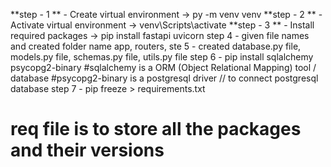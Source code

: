 **step - 1 ** - Create virtual environment -> py -m venv venv
**step - 2 ** - Activate virtual environment -> venv\Scripts\activate
**step - 3 ** - Install required packages -> pip install fastapi uvicorn
step 4 - given file names and created folder name app, routers,
ste 5 - created database.py file, models.py file, schemas.py file, utils.py file
step 6 - pip install sqlalchemy psycopg2-binary
#sqlalchemy is a ORM (Object Relational Mapping) tool / database
#psycopg2-binary is a postgresql driver // to connect postgresql database
step 7 - pip freeze > requirements.txt 
# req file is to store all the packages and their versions

